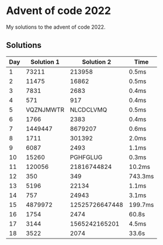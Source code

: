 # Advent of code 2022

My solutions to the advent of code 2022.

## Solutions

| Day | Solution 1 | Solution 2     | Time    |
| --- | ---------- | -------------- | ------- |
| 1   | 73211      | 213958         | 0.5ms   |
| 2   | 11475      | 16862          | 0.5ms   |
| 3   | 7831       | 2683           | 0.4ms   |
| 4   | 571        | 917            | 0.4ms   |
| 5   | VQZNJMWTR  | NLCDCLVMQ      | 0.5ms   |
| 6   | 1766       | 2383           | 0.4ms   |
| 7   | 1449447    | 8679207        | 0.6ms   |
| 8   | 1711       | 301392         | 2.0ms   |
| 9   | 6087       | 2493           | 1.1ms   |
| 10  | 15260      | PGHFGLUG       | 0.3ms   |
| 11  | 120056     | 21816744824    | 10.2ms  |
| 12  | 350        | 349            | 743.3ms |
| 13  | 5196       | 22134          | 1.1ms   |
| 14  | 757        | 24943          | 3.1ms   |
| 15  | 4879972    | 12525726647448 | 199.7ms |
| 16  | 1754       | 2474           | 60.8s   |
| 17  | 3144       | 1565242165201  | 4.5ms   |
| 18  | 3522       | 2074           | 33.6s   |
